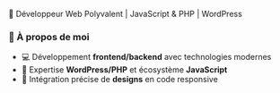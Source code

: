 🚀 Développeur Web Polyvalent | JavaScript & PHP | WordPress

### 🎯 À propos de moi
- 💻 Développement **frontend/backend** avec technologies modernes
- 🔧 Expertise **WordPress/PHP** et écosystème **JavaScript**
- 🎨 Intégration précise de **designs** en code responsive

<!---
Nicognito23/Nicognito23 is a ✨ special ✨ repository because its `README.md` (this file) appears on your GitHub profile.
You can click the Preview link to take a look at your changes.
--->
